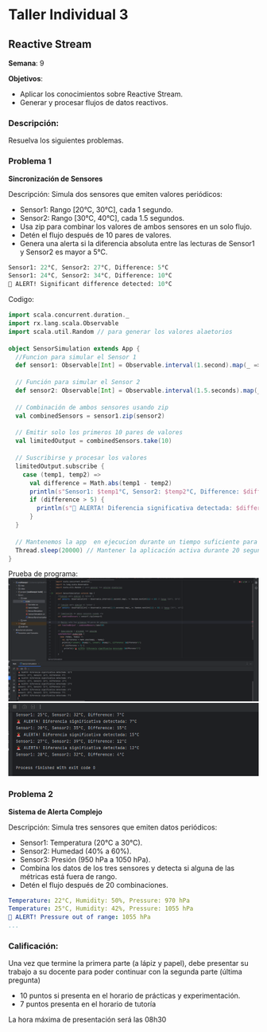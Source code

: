 
# Taller Individual  3
## Reactive Stream

**Semana**: 9

**Objetivos**:

- Aplicar los conocimientos sobre Reactive Stream.
- Generar y procesar flujos de datos reactivos.

### Descripción:

Resuelva los siguientes problemas.

### Problema 1
**Sincronización de Sensores**

Descripción: Simula dos sensores que emiten valores periódicos:

- Sensor1: Rango [20°C, 30°C], cada 1 segundo.
- Sensor2: Rango [30°C, 40°C], cada 1.5 segundos.
- Usa zip para combinar los valores de ambos sensores en un solo flujo.
- Detén el flujo después de 10 pares de valores.
- Genera una alerta si la diferencia absoluta entre las lecturas de Sensor1 y Sensor2 es mayor a 5°C.
  

```mathematica
Sensor1: 22°C, Sensor2: 27°C, Difference: 5°C
Sensor1: 24°C, Sensor2: 34°C, Difference: 10°C
🚨 ALERT! Significant difference detected: 10°C
```
Codigo:
``` scala
import scala.concurrent.duration._
import rx.lang.scala.Observable
import scala.util.Random // para generar los valores alaetorios

object SensorSimulation extends App {
  //Funcion para simular el Sensor 1
  def sensor1: Observable[Int] = Observable.interval(1.second).map(_ => Random.nextInt(11) + 20) // Rango [20°C, 30°C]

  // Función para simular el Sensor 2
  def sensor2: Observable[Int] = Observable.interval(1.5.seconds).map(_ => Random.nextInt(11) + 30) // Rango [30°C, 40°C]

  // Combinación de ambos sensores usando zip
  val combinedSensors = sensor1.zip(sensor2)

  // Emitir solo los primeros 10 pares de valores
  val limitedOutput = combinedSensors.take(10)

  // Suscribirse y procesar los valores
  limitedOutput.subscribe {
    case (temp1, temp2) =>
      val difference = Math.abs(temp1 - temp2)
      println(s"Sensor1: $temp1°C, Sensor2: $temp2°C, Difference: $difference°C")
      if (difference > 5) {
        println(s"🚨 ALERTA! Diferencia significativa detectada: $difference°C")
      }
  }

  // Mantenemos la app  en ejecucion durante un tiempo suficiente para recibir todo los datos
  Thread.sleep(20000) // Mantener la aplicación activa durante 20 segundos
}
```
Prueba de programa:
![Imagen1](/b2s9-img/image.png)
![Imagen2](/b2s9-img/image2.png)
### Problema 2
**Sistema de Alerta Complejo**

Descripción: Simula tres sensores que emiten datos periódicos:

- Sensor1: Temperatura (20°C a 30°C).
- Sensor2: Humedad (40% a 60%).
- Sensor3: Presión (950 hPa a 1050 hPa).
- Combina los datos de los tres sensores y detecta si alguna de las métricas está fuera de rango.
- Detén el flujo después de 20 combinaciones.

```yaml
Temperature: 22°C, Humidity: 50%, Pressure: 970 hPa
Temperature: 25°C, Humidity: 42%, Pressure: 1055 hPa
🚨 ALERT! Pressure out of range: 1055 hPa
...
```

### Calificación:

Una vez que termine la primera parte (a lápiz y papel), debe presentar su trabajo a su docente para poder continuar con la segunda parte (última pregunta)

- 10 puntos si presenta en el horario de prácticas y experimentación.
- 7 puntos presenta en el horario de tutoría

La hora máxima de presentación será las 08h30
